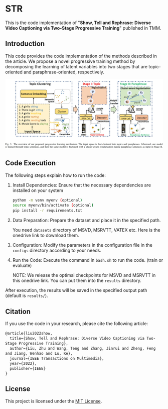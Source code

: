 # STR

This is the code implementation of "**Show, Tell and Rephrase: Diverse Video Captioning via Two-Stage Progressive Training**" published in TMM.

## Introduction

This code provides the code implementation of the methods described in the article. We propose a novel progressive training method by decomposing the learning of latent variables into two stages that are topic-oriented and paraphrase-oriented, respectively. 

![image-20230609213211523](introduction.jpg)



## Code Execution

The following steps explain how to run the code:

1. Install Dependencies: Ensure that the necessary dependencies are installed on your system

   ```bash
   python -m venv myenv (optional)
   source myenv/bin/activate (optional)
   pip install -r requirements.txt
   ```

2. Data Preparation: Prepare the dataset and place it in the specified path.

   You need `datasets` directory of MSVD, MSRVTT, VATEX etc. Here is the onedrive link to download them.

3. Configuration: Modify the parameters in the configuration file in the `configs` directory according to your needs.

4. Run the Code: Execute the command in `bash.sh` to run the code. (train or evaluate)

   NOTE: We release the optimal checkpoints for MSVD and MSRVTT in this onedrive link.  You can put them into the `results` directory.

After execution, the results will be saved in the specified output path (default is `results/`).

## Citation

If you use the code in your research, please cite the following article:

```
@article{liu2022show,
  title={Show, Tell and Rephrase: Diverse Video Captioning via Two-Stage Progressive Training},
  author={Liu, Zhu and Wang, Teng and Zhang, Jinrui and Zheng, Feng and Jiang, Wenhao and Lu, Ke},
  journal={IEEE Transactions on Multimedia},
  year={2022},
  publisher={IEEE}
}
```

## License

This project is licensed under the [MIT License](LICENSE).